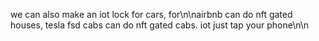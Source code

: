 we can also make an iot lock for cars, for\n\nairbnb can do nft gated houses, tesla fsd cabs can do nft gated cabs. iot just tap your phone\n\n